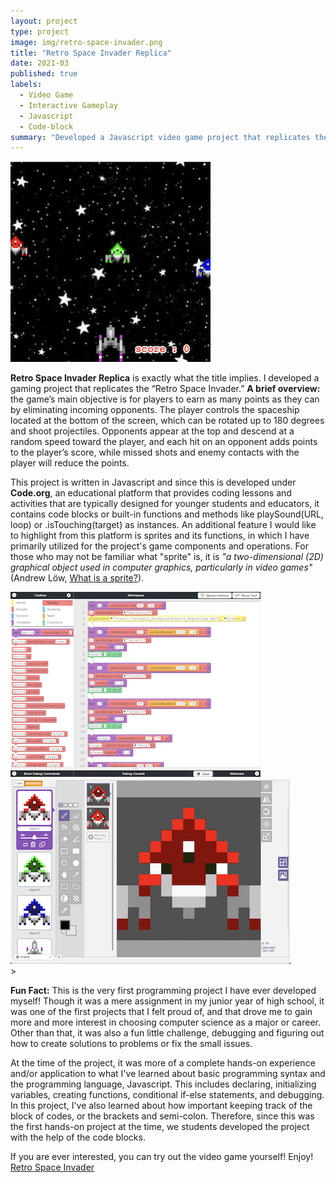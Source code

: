 ```yaml
---
layout: project
type: project
image: img/retro-space-invader.png
title: "Retro Space Invader Replica"
date: 2021-03
published: true
labels:
  - Video Game
  - Interactive Gameplay
  - Javascript
  - Code-block
summary: "Developed a Javascript video game project that replicates the Retro Space Invader."
---
```

<div class="text-center p-4">
  <img width="320px" src="../img/retro-space-invader-replica/rsi-game.png" class="img-thumbnail" >
</div>

**Retro Space Invader Replica** is exactly what the title implies. I developed a gaming project that replicates the “Retro Space Invader.” **A brief overview:** the game’s main objective is for players to earn as many points as they can by eliminating incoming opponents. The player controls the spaceship located at the bottom of the screen, which can be rotated up to 180 degrees and shoot projectiles. Opponents appear at the top and descend at a random speed toward the player, and each hit on an opponent adds points to the player’s score, while missed shots and enemy contacts with the player will reduce the points. 

This project is written in Javascript and since this is developed under **Code.org**, an educational platform that provides coding lessons and activities that are typically designed for younger students and educators, it contains code blocks or built-in functions and methods like playSound(URL, loop) or .isTouching(target) as instances. An additional feature I would like to highlight from this platform is sprites and its functions, in which I have primarily utilized for the project's game components and operations. For those who may not be familiar what "sprite" is, it is *"a two-dimensional (2D) graphical object used in computer graphics, particularly in video games"* (Andrew Löw, [What is a sprite?](https://www.codeandweb.com/knowledgebase/what-is-a-sprite#:~:text=A%20sprite%20is%20a%20two,combined%20to%20create%20an%20animation.)). 

<div class="text-center p-4">
  <img height="296px" src="../img/retro-space-invader-replica/rsi-workspace-01.png" class="img-thumbnail" >
  <img height="296px" src="../img/retro-space-invader-replica/rsi-art-workspace.png" class="img-thumbnail" >
</div>>

**Fun Fact:** This is the very first programming project I have ever developed myself! Though it was a mere assignment in my junior year of high school, it was one of the first projects that I felt proud of, and that drove me to gain more and more interest in choosing computer science as a major or career. Other than that, it was also a fun little challenge, debugging and figuring out how to create solutions to problems or fix the small issues.

At the time of the project, it was more of a complete hands-on experience and/or application to what I've learned about basic programming syntax and the programming language, Javascript. This includes declaring, initializing variables, creating functions, conditional if-else statements, and debugging. In this project, I've also learned about how important keeping track of the block of codes, or the brackets and semi-colon. Therefore, since this was the first hands-on project at the time, we students developed the project with the help of the code blocks.

If you are ever interested, you can try out the video game yourself! Enjoy! [Retro Space Invader](https://studio.code.org/projects/gamelab/sAhIqEup5uvzhhMh6Y3HpP83U-ac6m9WPs0KxE6B8w8) 
